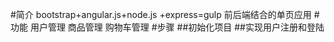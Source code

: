 #简介
bootstrap+angular.js+node.js +express=gulp
前后端结合的单页应用
#功能
用户管理
商品管理
购物车管理
#步骤
##初始化项目
##实现用户注册和登陆
